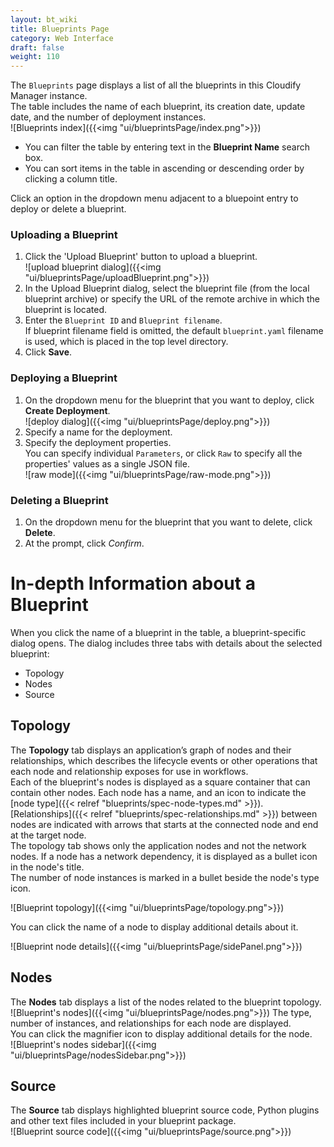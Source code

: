 ```yaml
---
layout: bt_wiki
title: Blueprints Page
category: Web Interface
draft: false
weight: 110
---
```


The `Blueprints` page displays a list of all the blueprints in this Cloudify Manager instance.<br>
The table includes the name of each blueprint, its creation date, update date, and the number of deployment instances. <br>
![Blueprints index]({{<img "ui/blueprintsPage/index.png">}})

* You can filter the table by entering text in the **Blueprint Name** search box.
* You can sort items in the table in ascending or descending order by clicking a column title.

Click an option in the dropdown menu adjacent to a bluepoint entry to deploy or delete a blueprint.

### Uploading a Blueprint
1. Click the 'Upload Blueprint' button to upload a blueprint.   
   ![upload blueprint dialog]({{<img "ui/blueprintsPage/uploadBlueprint.png">}})   
2. In the Upload Blueprint dialog, select the blueprint file (from the local blueprint archive) or specify the URL of the remote archive in which the blueprint is located. 
3. Enter the `Blueprint ID` and `Blueprint filename`.   
   If blueprint filename field is omitted, the default `blueprint.yaml` filename is used, which is placed in the top level directory.
4. Click **Save**.

### Deploying a Blueprint
1. On the dropdown menu for the blueprint that you want to deploy, click **Create Deployment**.   
   ![deploy dialog]({{<img "ui/blueprintsPage/deploy.png">}})<br>
2. Specify a name for the deployment.
3. Specify the deployment properties.   
   You can specify individual `Parameters`, or click `Raw` to specify all the properties' values as a single JSON file.   
   ![raw mode]({{<img "ui/blueprintsPage/raw-mode.png">}})

### Deleting a Blueprint
1. On the dropdown menu for the blueprint that you want to delete, click **Delete**.
2. At the prompt, click *Confirm*.

# In-depth Information about a Blueprint
When you click the name of a blueprint in the table, a blueprint-specific dialog opens. The dialog includes three tabs with details about the selected blueprint:<br>
* Topology
* Nodes
* Source

## Topology
The **Topology** tab displays an application’s graph of nodes and their relationships, which describes the lifecycle events or other operations that each node and relationship exposes for use in workflows.<br>
Each of the blueprint's nodes is displayed as a square container that can contain other nodes. Each node has a name, and an icon to indicate the [node type]({{< relref "blueprints/spec-node-types.md" >}}).<br>
[Relationships]({{< relref "blueprints/spec-relationships.md" >}}) between nodes are indicated with arrows that starts at the connected node and end at the target node.<br>
The topology tab shows only the application nodes and not the network nodes. If a node has a network dependency, it is displayed as a bullet icon in the node's title.<br>
The number of node instances is marked in a bullet beside the node's type icon.<br>

![Blueprint topology]({{<img "ui/blueprintsPage/topology.png">}})

You can click the name of a node to display additional details about it.<br>

![Blueprint node details]({{<img "ui/blueprintsPage/sidePanel.png">}})

## Nodes
The **Nodes** tab displays a list of the nodes related to the blueprint topology.<br>
![Blueprint's nodes]({{<img "ui/blueprintsPage/nodes.png">}})
The type, number of instances, and relationships for each node are displayed.<br> 
You can click the magnifier icon to display additional details for the node.<br/>
![Blueprint's nodes sidebar]({{<img "ui/blueprintsPage/nodesSidebar.png">}})

## Source
The **Source** tab displays highlighted blueprint source code, Python plugins and other text files included in your blueprint package.<br/>
![Blueprint source code]({{<img "ui/blueprintsPage/source.png">}})
